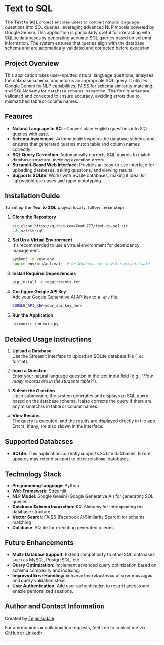 # Text to SQL

The **Text to SQL** project enables users to convert natural language questions into SQL queries, leveraging advanced NLP models powered by Google Gemini. This application is particularly useful for interacting with SQLite databases by generating accurate SQL queries based on schema information. The system ensures that queries align with the database schema and are automatically validated and corrected before execution.

## Project Overview

This application takes user-inputted natural language questions, analyzes the database schema, and returns an appropriate SQL query. It utilizes Google Gemini for NLP capabilities, FAISS for schema similarity matching, and SQLAlchemy for database schema inspection. The final queries are validated and corrected to ensure accuracy, avoiding errors due to mismatched table or column names.

## Features

- **Natural Language to SQL**: Convert plain English questions into SQL queries with ease.
- **Schema Awareness**: Automatically inspects the database schema and ensures that generated queries match table and column names correctly.
- **SQL Query Correction**: Automatically corrects SQL queries to match database structure, avoiding execution errors.
- **Streamlit-Based Web Interface**: Provides an easy-to-use interface for uploading databases, asking questions, and viewing results.
- **Supports SQLite**: Works with SQLite databases, making it ideal for lightweight use cases and rapid prototyping.

## Installation Guide

To set up the **Text to SQL** project locally, follow these steps:

1. **Clone the Repository**
   ```bash
   git clone https://github.com/Gumdu777/text-to-sql.git
   cd text-to-sql
   ```

2. **Set Up a Virtual Environment**  
   It's recommended to use a virtual environment for dependency management.
   ```bash
   python3 -m venv env
   source env/bin/activate  # On Windows use `env\Scripts\activate`
   ```

3. **Install Required Dependencies**
   ```bash
   pip install -r requirements.txt
   ```

4. **Configure Google API Key**  
   Add your Google Generative AI API key to a `.env` file:
   ```bash
   GOOGLE_API_KEY=your_api_key_here
   ```

5. **Run the Application**
   ```bash
   streamlit run main.py
   ```

## Detailed Usage Instructions

1. **Upload a Database**  
   Use the Streamlit interface to upload an SQLite database file (`.db` format).

2. **Input a Question**  
   Enter your natural language question in the text input field (e.g., *"How many records are in the students table?"*).

3. **Submit the Question**  
   Upon submission, the system generates and displays an SQL query based on the database schema. It also corrects the query if there are any mismatches in table or column names.

4. **View Results**  
   The query is executed, and the results are displayed directly in the app. Errors, if any, are also shown in the interface.

## Supported Databases

- **SQLite**: This application currently supports SQLite databases. Future updates may extend support to other relational databases.

## Technology Stack

- **Programming Language**: Python
- **Web Framework**: Streamlit
- **NLP Model**: Google Gemini (Google Generative AI) for generating SQL queries
- **Database Schema Inspection**: SQLAlchemy for introspecting the database structure
- **Vector Search**: FAISS (Facebook AI Similarity Search) for schema matching
- **Database**: SQLite for executing generated queries

## Future Enhancements

- **Multi-Database Support**: Extend compatibility to other SQL databases such as MySQL, PostgreSQL, etc.
- **Query Optimization**: Implement advanced query optimization based on schema complexity and indexing.
- **Improved Error Handling**: Enhance the robustness of error messages and query validation steps.
- **User Authentication**: Add user authentication to restrict access and enable personalized sessions.

## Author and Contact Information

Created by [Tejas Kudale](https://www.linkedin.com/in/tejas-kudale-8854812b3).

For any inquiries or collaboration requests, feel free to contact me via GitHub or LinkedIn.

---
